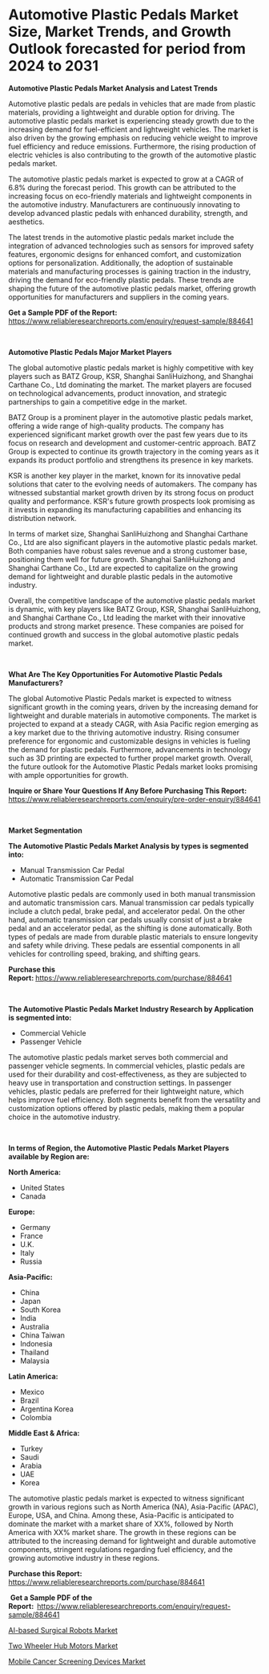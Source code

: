 <p><h1>Automotive Plastic Pedals Market Size, Market Trends, and Growth Outlook forecasted for period from 2024 to 2031</h1></p><p><strong>Automotive Plastic Pedals Market Analysis and Latest Trends</strong></p>
<p><p>Automotive plastic pedals are pedals in vehicles that are made from plastic materials, providing a lightweight and durable option for driving. The automotive plastic pedals market is experiencing steady growth due to the increasing demand for fuel-efficient and lightweight vehicles. The market is also driven by the growing emphasis on reducing vehicle weight to improve fuel efficiency and reduce emissions. Furthermore, the rising production of electric vehicles is also contributing to the growth of the automotive plastic pedals market.</p><p>The automotive plastic pedals market is expected to grow at a CAGR of 6.8% during the forecast period. This growth can be attributed to the increasing focus on eco-friendly materials and lightweight components in the automotive industry. Manufacturers are continuously innovating to develop advanced plastic pedals with enhanced durability, strength, and aesthetics.</p><p>The latest trends in the automotive plastic pedals market include the integration of advanced technologies such as sensors for improved safety features, ergonomic designs for enhanced comfort, and customization options for personalization. Additionally, the adoption of sustainable materials and manufacturing processes is gaining traction in the industry, driving the demand for eco-friendly plastic pedals. These trends are shaping the future of the automotive plastic pedals market, offering growth opportunities for manufacturers and suppliers in the coming years.</p></p>
<p><strong>Get a Sample PDF of the Report:&nbsp;</strong> <a href="https://www.reliableresearchreports.com/enquiry/request-sample/884641">https://www.reliableresearchreports.com/enquiry/request-sample/884641</a></p>
<p>&nbsp;</p>
<p><strong>Automotive Plastic Pedals Major Market Players</strong></p>
<p><p>The global automotive plastic pedals market is highly competitive with key players such as BATZ Group, KSR, Shanghai SanliHuizhong, and Shanghai Carthane Co., Ltd dominating the market. The market players are focused on technological advancements, product innovation, and strategic partnerships to gain a competitive edge in the market.</p><p>BATZ Group is a prominent player in the automotive plastic pedals market, offering a wide range of high-quality products. The company has experienced significant market growth over the past few years due to its focus on research and development and customer-centric approach. BATZ Group is expected to continue its growth trajectory in the coming years as it expands its product portfolio and strengthens its presence in key markets.</p><p>KSR is another key player in the market, known for its innovative pedal solutions that cater to the evolving needs of automakers. The company has witnessed substantial market growth driven by its strong focus on product quality and performance. KSR's future growth prospects look promising as it invests in expanding its manufacturing capabilities and enhancing its distribution network.</p><p>In terms of market size, Shanghai SanliHuizhong and Shanghai Carthane Co., Ltd are also significant players in the automotive plastic pedals market. Both companies have robust sales revenue and a strong customer base, positioning them well for future growth. Shanghai SanliHuizhong and Shanghai Carthane Co., Ltd are expected to capitalize on the growing demand for lightweight and durable plastic pedals in the automotive industry.</p><p>Overall, the competitive landscape of the automotive plastic pedals market is dynamic, with key players like BATZ Group, KSR, Shanghai SanliHuizhong, and Shanghai Carthane Co., Ltd leading the market with their innovative products and strong market presence. These companies are poised for continued growth and success in the global automotive plastic pedals market.</p></p>
<p>&nbsp;</p>
<p><strong>What Are The Key Opportunities For Automotive Plastic Pedals Manufacturers?</strong></p>
<p><p>The global Automotive Plastic Pedals market is expected to witness significant growth in the coming years, driven by the increasing demand for lightweight and durable materials in automotive components. The market is projected to expand at a steady CAGR, with Asia Pacific region emerging as a key market due to the thriving automotive industry. Rising consumer preference for ergonomic and customizable designs in vehicles is fueling the demand for plastic pedals. Furthermore, advancements in technology such as 3D printing are expected to further propel market growth. Overall, the future outlook for the Automotive Plastic Pedals market looks promising with ample opportunities for growth.</p></p>
<p><strong>Inquire or Share Your Questions If Any Before Purchasing This Report:</strong> <a href="https://www.reliableresearchreports.com/enquiry/pre-order-enquiry/884641">https://www.reliableresearchreports.com/enquiry/pre-order-enquiry/884641</a></p>
<p>&nbsp;</p>
<p><strong>Market Segmentation</strong></p>
<p><strong>The Automotive Plastic Pedals Market Analysis by types is segmented into:</strong></p>
<p><ul><li>Manual Transmission Car Pedal</li><li>Automatic Transmission Car Pedal</li></ul></p>
<p><p>Automotive plastic pedals are commonly used in both manual transmission and automatic transmission cars. Manual transmission car pedals typically include a clutch pedal, brake pedal, and accelerator pedal. On the other hand, automatic transmission car pedals usually consist of just a brake pedal and an accelerator pedal, as the shifting is done automatically. Both types of pedals are made from durable plastic materials to ensure longevity and safety while driving. These pedals are essential components in all vehicles for controlling speed, braking, and shifting gears.</p></p>
<p><strong>Purchase this Report:&nbsp;</strong><a href="https://www.reliableresearchreports.com/purchase/884641">https://www.reliableresearchreports.com/purchase/884641</a></p>
<p>&nbsp;</p>
<p><strong>The Automotive Plastic Pedals Market Industry Research by Application is segmented into:</strong></p>
<p><ul><li>Commercial Vehicle</li><li>Passenger Vehicle</li></ul></p>
<p><p>The automotive plastic pedals market serves both commercial and passenger vehicle segments. In commercial vehicles, plastic pedals are used for their durability and cost-effectiveness, as they are subjected to heavy use in transportation and construction settings. In passenger vehicles, plastic pedals are preferred for their lightweight nature, which helps improve fuel efficiency. Both segments benefit from the versatility and customization options offered by plastic pedals, making them a popular choice in the automotive industry.</p></p>
<p>&nbsp;</p>
<p><strong>In terms of Region, the Automotive Plastic Pedals Market Players available by Region are:</strong></p>
<p>
    <p> <strong> North America: </strong>
        <ul>
            <li>United States</li>
            <li>Canada</li>
        </ul>
        </p> 
    <p> <strong> Europe: </strong>
        <ul>
            <li>Germany</li>
            <li>France</li>
            <li>U.K.</li>
            <li>Italy</li>
            <li>Russia</li>
        </ul>
        </p> 
    <p> <strong> Asia-Pacific: </strong>
        <ul>
            <li>China</li>
            <li>Japan</li>
            <li>South Korea</li>
            <li>India</li>
            <li>Australia</li>
            <li>China Taiwan</li>
            <li>Indonesia</li>
            <li>Thailand</li>
            <li>Malaysia</li>
        </ul>
        </p> 
    <p> <strong> Latin America: </strong>
        <ul>
            <li>Mexico</li>
            <li>Brazil</li>
            <li>Argentina Korea</li>
            <li>Colombia</li>
        </ul>
        </p> 
    <p> <strong> Middle East & Africa: </strong>
        <ul>
            <li>Turkey</li>
            <li>Saudi</li>
            <li>Arabia</li>
            <li>UAE</li>
            <li>Korea</li>
        </ul>
    </p>
    </p>
<p><p>The automotive plastic pedals market is expected to witness significant growth in various regions such as North America (NA), Asia-Pacific (APAC), Europe, USA, and China. Among these, Asia-Pacific is anticipated to dominate the market with a market share of XX%, followed by North America with XX% market share. The growth in these regions can be attributed to the increasing demand for lightweight and durable automotive components, stringent regulations regarding fuel efficiency, and the growing automotive industry in these regions.</p></p>
<p><strong>Purchase this Report: </strong><a href="https://www.reliableresearchreports.com/purchase/884641">https://www.reliableresearchreports.com/purchase/884641</a></p>
<p>&nbsp;<strong>Get a Sample PDF of the Report:&nbsp;&nbsp;</strong><a href="https://www.reliableresearchreports.com/enquiry/request-sample/884641">https://www.reliableresearchreports.com/enquiry/request-sample/884641</a></p>
<p><strong></strong></p>
<p><p><a href="https://view.publitas.com/reportprime-1/decoding-the-ai-based-surgical-robots-market-a-deep-dive-into-the-latest-market-trends-market-segmentation-and-competitive-analysis/">AI-based Surgical Robots Market</a></p><p><a href="https://view.publitas.com/reportprime-1/two-wheeler-hub-motors-market-size-share-trends-analysis-report-by-material-by-type-by-end-user-by-region-and-segment-forecasts-2023-2030/">Two Wheeler Hub Motors Market</a></p><p><a href="https://view.publitas.com/reportprime-1/mobile-cancer-screening-devices-market-size-evaluating-its-market-trends-growth-and-projections-2023-2030/">Mobile Cancer Screening Devices Market</a></p></p>